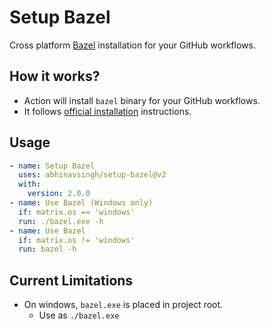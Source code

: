 # Setup Bazel

Cross platform [Bazel](https://bazel.build/) installation for your GitHub workflows.

## How it works?

- Action will install `bazel` binary for your GitHub workflows.
- It follows [official installation](https://docs.bazel.build/versions/master/install.html) instructions.

## Usage

```yaml
- name: Setup Bazel
  uses: abhinavsingh/setup-bazel@v2
  with:
    version: 2.0.0
- name: Use Bazel (Windows only)
  if: matrix.os == 'windows'
  run: ./bazel.exe -h
- name: Use Bazel
  if: matrix.os != 'windows'
  run: bazel -h
```

## Current Limitations

- On windows, `bazel.exe` is placed in project root.
  - Use as `./bazel.exe`